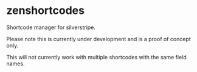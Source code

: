 zenshortcodes
=============

Shortcode manager for silverstripe.

Please note this is currently under development and is a proof of concept only.

This will not currently work with multiple shortcodes with the same field names.
